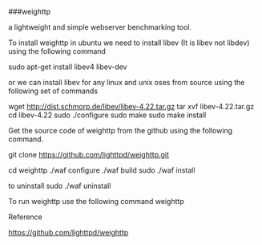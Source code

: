 ###weighttp

a lightweight and simple webserver benchmarking tool.

To install weighttp in ubuntu we need to install libev (It is libev not libdev) using the following command

sudo apt-get install libev4 libev-dev

or we can install libev for any linux and unix oses  from source using the following set of commands

wget http://dist.schmorp.de/libev/libev-4.22.tar.gz
tar xvf libev-4.22.tar.gz
cd libev-4.22
sudo ./configure
sudo make
sudo make install

Get the source code of weighttp from the github using the following command.

git clone https://github.com/lighttpd/weighttp.git

cd weighttp
./waf configure
./waf build
sudo ./waf install

to uninstall
sudo ./waf uninstall

To run weighttp use the following command
weighttp

Reference

https://github.com/lighttpd/weighttp
